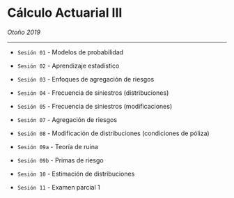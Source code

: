 # Cálculo Actuarial III

*Otoño 2019*

---

* `Sesión 01` - Modelos de probabilidad

* `Sesión 02` - Aprendizaje estadístico

* `Sesión 03` - Enfoques de agregación de riesgos

* `Sesión 04` - Frecuencia de siniestros (distribuciones)

* `Sesión 05` - Frecuencia de siniestros (modificaciones)

* `Sesión 07` - Agregación de riesgos

* `Sesión 08` - Modificación de distribuciones (condiciones de póliza)

* `Sesión 09a` - Teoría de ruina

* `Sesión 09b` - Primas de riesgo

* `Sesión 10` - Estimación de distribuciones

* `Sesión 11` - Examen parcial 1
